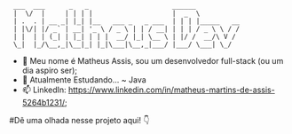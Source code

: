
                                                               
     ___  ___      _   _                     ______               
     |  \/  |     | | | |                    |  _  \              
     | .  . | __ _| |_| |__   ___ _   _ ___  | | | |_____   __    
     | |\/| |/ _` | __| '_ \ / _ \ | | / __| | | | / _ \ \ / /   
     | |  | | (_| | |_| | | |  __/ |_| \__ \ | |/ /  __/\ V /     
     \_|  |_/\__,_|\__|_| |_|\___|\__,_|___/ |___/ \___| \_/      


- 👋 Meu nome é Matheus Assis, sou um desenvolvedor full-stack (ou um dia aspiro ser);
- 🌱 Atualmente Estudando...
         ~ Java
- 📫 LinkedIn: https://www.linkedin.com/in/matheus-martins-de-assis-5264b1231/;

#Dê uma olhada nesse projeto aqui! 👇
